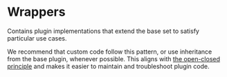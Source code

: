# Wrappers
Contains plugin implementations that extend the base set to satisfy particular use cases.

We recommend that custom code follow this pattern, or use inheritance from the base plugin, whenever possible. 
This aligns with [the open-closed principle](https://en.wikipedia.org/wiki/Open–closed_principle) and makes it 
easier to maintain and troubleshoot plugin code.